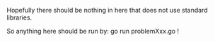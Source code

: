 Hopefully there should be nothing in here that does not use standard libraries.

So anything here should be run by:
go run problemXxx.go !
